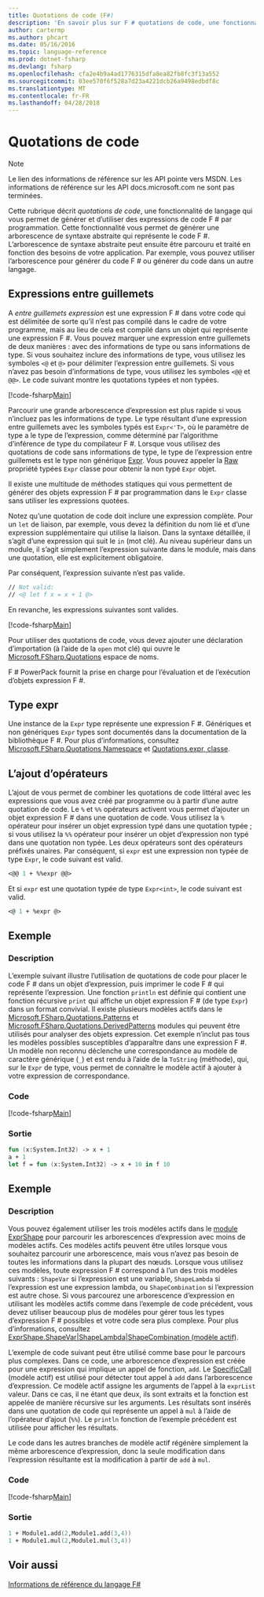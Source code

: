 ```yaml
---
title: Quotations de code (F#)
description: 'En savoir plus sur F # quotations de code, une fonctionnalité de langage qui vous permet de générer et d’utiliser des expressions de code F # par programmation.'
author: cartermp
ms.author: phcart
ms.date: 05/16/2016
ms.topic: language-reference
ms.prod: dotnet-fsharp
ms.devlang: fsharp
ms.openlocfilehash: cfa2e4b9a4ad1776315dfa8ea82fb8fc3f13a552
ms.sourcegitcommit: 03ee570f6f528a7d23a4221dcb26a9498edbdf8c
ms.translationtype: MT
ms.contentlocale: fr-FR
ms.lasthandoff: 04/28/2018
---
```

# <a name="code-quotations"></a>Quotations de code

> [!NOTE]
Le lien des informations de référence sur les API pointe vers MSDN.  Les informations de référence sur les API docs.microsoft.com ne sont pas terminées.

Cette rubrique décrit *quotations de code*, une fonctionnalité de langage qui vous permet de générer et d’utiliser des expressions de code F # par programmation. Cette fonctionnalité vous permet de générer une arborescence de syntaxe abstraite qui représente le code F #. L’arborescence de syntaxe abstraite peut ensuite être parcouru et traité en fonction des besoins de votre application. Par exemple, vous pouvez utiliser l’arborescence pour générer du code F # ou générer du code dans un autre langage.


## <a name="quoted-expressions"></a>Expressions entre guillemets
A *entre guillemets expression* est une expression F # dans votre code qui est délimitée de sorte qu’il n’est pas compilé dans le cadre de votre programme, mais au lieu de cela est compilé dans un objet qui représente une expression F #. Vous pouvez marquer une expression entre guillemets de deux manières : avec des informations de type ou sans informations de type. Si vous souhaitez inclure des informations de type, vous utilisez les symboles `<@` et `@>` pour délimiter l’expression entre guillemets. Si vous n’avez pas besoin d’informations de type, vous utilisez les symboles `<@@` et `@@>`. Le code suivant montre les quotations typées et non typées.

[!code-fsharp[Main](../../../samples/snippets/fsharp/lang-ref-3/snippet501.fs)]

Parcourir une grande arborescence d’expression est plus rapide si vous n’incluez pas les informations de type. Le type résultant d’une expression entre guillemets avec les symboles typés est `Expr<'T>`, où le paramètre de type a le type de l’expression, comme déterminé par l’algorithme d’inférence de type du compilateur F #. Lorsque vous utilisez des quotations de code sans informations de type, le type de l’expression entre guillemets est le type non générique [Expr](https://msdn.microsoft.com/library/ed6a2caf-69d4-45c2-ab97-e9b3be9bce65). Vous pouvez appeler la [Raw](https://msdn.microsoft.com/library/47fb94f1-e77f-4c68-aabc-2b0ba40d59c2) propriété typées `Expr` classe pour obtenir la non typé `Expr` objet.

Il existe une multitude de méthodes statiques qui vous permettent de générer des objets expression F # par programmation dans le `Expr` classe sans utiliser les expressions quotées.

Notez qu’une quotation de code doit inclure une expression complète. Pour un `let` de liaison, par exemple, vous devez la définition du nom lié et d’une expression supplémentaire qui utilise la liaison. Dans la syntaxe détaillée, il s’agit d’une expression qui suit le `in` (mot clé). Au niveau supérieur dans un module, il s’agit simplement l’expression suivante dans le module, mais dans une quotation, elle est explicitement obligatoire.

Par conséquent, l’expression suivante n’est pas valide.

```fsharp
// Not valid:
// <@ let f x = x + 1 @>
```

En revanche, les expressions suivantes sont valides.

[!code-fsharp[Main](../../../samples/snippets/fsharp/lang-ref-3/snippet502.fs)]

Pour utiliser des quotations de code, vous devez ajouter une déclaration d’importation (à l’aide de la `open` mot clé) qui ouvre le [Microsoft.FSharp.Quotations](https://msdn.microsoft.com/library/e9ce8a3a-e00c-4190-bad5-cce52ee089b2) espace de noms.

F # PowerPack fournit la prise en charge pour l’évaluation et de l’exécution d’objets expression F #.


## <a name="expr-type"></a>Type expr
Une instance de la `Expr` type représente une expression F #. Génériques et non génériques `Expr` types sont documentés dans la documentation de la bibliothèque F #. Pour plus d’informations, consultez [Microsoft.FSharp.Quotations Namespace](https://msdn.microsoft.com/visualfsharpdocs/conceptual/microsoft.fsharp.quotations-namespace-%5bfsharp%5d) et [Quotations.expr, classe](https://msdn.microsoft.com/visualfsharpdocs/conceptual/quotations.expr-class-%5bfsharp%5d).


## <a name="splicing-operators"></a>L’ajout d’opérateurs
L’ajout de vous permet de combiner les quotations de code littéral avec les expressions que vous avez créé par programme ou à partir d’une autre quotation de code. Le `%` et `%%` opérateurs activent vous permet d’ajouter un objet expression F # dans une quotation de code. Vous utilisez la `%` opérateur pour insérer un objet expression typé dans une quotation typée ; si vous utilisez la `%%` opérateur pour insérer un objet d’expression non typé dans une quotation non typée. Les deux opérateurs sont des opérateurs préfixés unaires. Par conséquent, si `expr` est une expression non typée de type `Expr`, le code suivant est valid.

```fsharp
<@@ 1 + %%expr @@>
```

Et si `expr` est une quotation typée de type `Expr<int>`, le code suivant est valid.

```fsharp
<@ 1 + %expr @>
```

## <a name="example"></a>Exemple

### <a name="description"></a>Description
L’exemple suivant illustre l’utilisation de quotations de code pour placer le code F # dans un objet d’expression, puis imprimer le code F # qui représente l’expression. Une fonction `println` est définie qui contient une fonction récursive `print` qui affiche un objet expression F # (de type `Expr`) dans un format convivial. Il existe plusieurs modèles actifs dans le [Microsoft.FSharp.Quotations.Patterns](https://msdn.microsoft.com/library/093944a9-c752-403a-8983-5fcd5dbf92a4) et [Microsoft.FSharp.Quotations.DerivedPatterns](https://msdn.microsoft.com/library/d2434a6e-ae7b-4f3d-b567-c162938bc9cd) modules qui peuvent être utilisés pour analyser des objets expression. Cet exemple n’inclut pas tous les modèles possibles susceptibles d’apparaître dans une expression F #. Un modèle non reconnu déclenche une correspondance au modèle de caractère générique (`_`) et est rendu à l’aide de la `ToString` (méthode), qui, sur le `Expr` de type, vous permet de connaître le modèle actif à ajouter à votre expression de correspondance.


### <a name="code"></a>Code
[!code-fsharp[Main](../../../samples/snippets/fsharp/lang-ref-3/snippet601.fs)]
    
### <a name="output"></a>Sortie

```fsharp
fun (x:System.Int32) -> x + 1
a + 1
let f = fun (x:System.Int32) -> x + 10 in f 10
```

## <a name="example"></a>Exemple

### <a name="description"></a>Description
Vous pouvez également utiliser les trois modèles actifs dans le [module ExprShape](https://msdn.microsoft.com/library/7685150e-2432-4d39-9338-57292eff18de) pour parcourir les arborescences d’expression avec moins de modèles actifs. Ces modèles actifs peuvent être utiles lorsque vous souhaitez parcourir une arborescence, mais vous n’avez pas besoin de toutes les informations dans la plupart des nœuds. Lorsque vous utilisez ces modèles, toute expression F # correspond à l’un des trois modèles suivants : `ShapeVar` si l’expression est une variable, `ShapeLambda` si l’expression est une expression lambda, ou `ShapeCombination` si l’expression est autre chose. Si vous parcourez une arborescence d’expression en utilisant les modèles actifs comme dans l’exemple de code précédent, vous devez utiliser beaucoup plus de modèles pour gérer tous les types d’expression F # possibles et votre code sera plus complexe. Pour plus d’informations, consultez [ExprShape.ShapeVar&#124;ShapeLambda&#124;ShapeCombination (modèle actif)](https://msdn.microsoft.com/visualfsharpdocs/conceptual/exprshape.shapevarhshapelambdahshapecombination-active-pattern-%5bfsharp%5d).

L’exemple de code suivant peut être utilisé comme base pour le parcours plus complexes. Dans ce code, une arborescence d’expression est créée pour une expression qui implique un appel de fonction, `add`. Le [SpecificCall](https://msdn.microsoft.com/library/05a77b21-20fe-4b9a-8e07-aa999538198d) (modèle actif) est utilisé pour détecter tout appel à `add` dans l’arborescence d’expression. Ce modèle actif assigne les arguments de l’appel à la `exprList` valeur. Dans ce cas, il ne étant que deux, ils sont extraits et la fonction est appelée de manière récursive sur les arguments. Les résultats sont insérés dans une quotation de code qui représente un appel à `mul` à l’aide de l’opérateur d’ajout (`%%`). Le `println` fonction de l’exemple précédent est utilisée pour afficher les résultats.

Le code dans les autres branches de modèle actif régénère simplement la même arborescence d’expression, donc la seule modification dans l’expression résultante est la modification à partir de `add` à `mul`.


### <a name="code"></a>Code
[!code-fsharp[Main](../../../samples/snippets/fsharp/lang-ref-3/snippet701.fs)]
    
### <a name="output"></a>Sortie

```fsharp
1 + Module1.add(2,Module1.add(3,4))
1 + Module1.mul(2,Module1.mul(3,4))
```

## <a name="see-also"></a>Voir aussi
[Informations de référence du langage F#](index.md)


